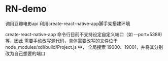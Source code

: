 # RN-demo
调用豆瓣电影api 利用create-react-native-app脚手架搭建环境
> 
create-react-native-app 命令行目前不支持设定自定义端口（如 --port=5389)等，因此 需要手动改写源代码，具体需要改写的文件位于 node_modules/xdl/build/Project.js 中， 全局搜索 19000、19001，并将其分别改为自己想要的端口
